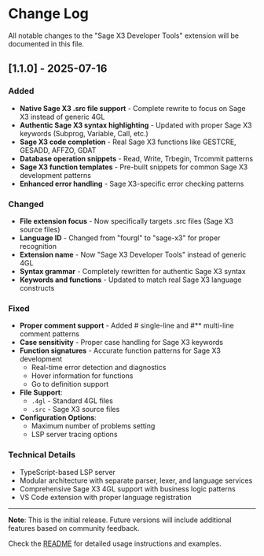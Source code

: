 # Change Log

All notable changes to the "Sage X3 Developer Tools" extension will be documented in this file.

## [1.1.0] - 2025-07-16

### Added
- **Native Sage X3 .src file support** - Complete rewrite to focus on Sage X3 instead of generic 4GL
- **Authentic Sage X3 syntax highlighting** - Updated with proper Sage X3 keywords (Subprog, Variable, Call, etc.)
- **Sage X3 code completion** - Real Sage X3 functions like GESTCRE, GESADD, AFFZO, GDAT
- **Database operation snippets** - Read, Write, Trbegin, Trcommit patterns
- **Sage X3 function templates** - Pre-built snippets for common Sage X3 development patterns
- **Enhanced error handling** - Sage X3-specific error checking patterns

### Changed
- **File extension focus** - Now specifically targets .src files (Sage X3 source files)
- **Language ID** - Changed from "fourgl" to "sage-x3" for proper recognition
- **Extension name** - Now "Sage X3 Developer Tools" instead of generic 4GL
- **Syntax grammar** - Completely rewritten for authentic Sage X3 syntax
- **Keywords and functions** - Updated to match real Sage X3 language constructs

### Fixed
- **Proper comment support** - Added # single-line and #** multi-line comment patterns
- **Case sensitivity** - Proper case handling for Sage X3 keywords
- **Function signatures** - Accurate function patterns for Sage X3 development
  - Real-time error detection and diagnostics
  - Hover information for functions
  - Go to definition support
- **File Support**:
  - `.4gl` - Standard 4GL files
  - `.src` - Sage X3 source files
- **Configuration Options**:
  - Maximum number of problems setting
  - LSP server tracing options

### Technical Details
- TypeScript-based LSP server
- Modular architecture with separate parser, lexer, and language services
- Comprehensive Sage X3 4GL support with business logic patterns
- VS Code extension with proper language registration

---

**Note**: This is the initial release. Future versions will include additional features based on community feedback.

Check the [README](README.md) for detailed usage instructions and examples.
